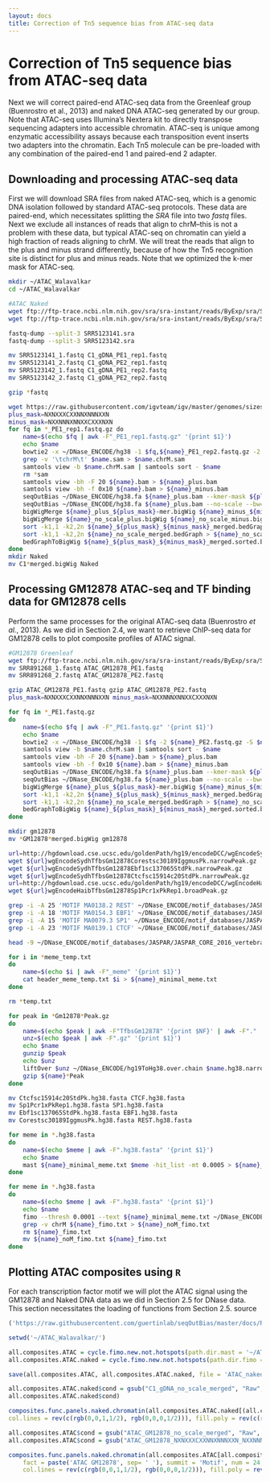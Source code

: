 ```yaml
---
layout: docs
title: Correction of Tn5 sequence bias from ATAC-seq data
---
```


# Correction of Tn5 sequence bias from ATAC-seq data

Next we will correct paired-end ATAC-seq data from the Greenleaf group (Buenrostro et al., 2013) and naked DNA ATAC-seq generated by our group. Note that ATAC-seq uses Illumina’s Nextera kit to directly transpose sequencing adapters into accessible chromatin. ATAC-seq is unique among enzymatic accessibility assays because each transposition event inserts two adapters into the chromatin. Each Tn5 molecule can be pre-loaded with any combination of the paired-end 1 and paired-end 2 adapter.

## Downloading and processing ATAC-seq data
First we will download SRA files from naked ATAC-seq, which is a genomic DNA isolation followed by standard ATAC-seq protocols. These data are paired-end, which necessitates splitting the *SRA* file into two *fastq* files. Next we exclude all instances of reads that align to chrM–this is not a problem with these data, but typical ATAC-seq on chromatin can yield a high fraction of reads aligning to chrM. We will treat the reads that align to the plus and minus strand differently, because of how the Tn5 recognition site is distinct for plus and minus reads. Note that we optimized the k-mer mask for ATAC-seq.

```bash
mkdir ~/ATAC_Walavalkar
cd ~/ATAC_Walavalkar

#ATAC Naked
wget ftp://ftp-trace.ncbi.nlm.nih.gov/sra/sra-instant/reads/ByExp/sra/SRX/SRX243/SRX2438155/SRR5123141/SRR5123141.sra
wget ftp://ftp-trace.ncbi.nlm.nih.gov/sra/sra-instant/reads/ByExp/sra/SRX/SRX243/SRX2438156/SRR5123142/SRR5123142.sra

fastq-dump --split-3 SRR5123141.sra
fastq-dump --split-3 SRR5123142.sra

mv SRR5123141_1.fastq C1_gDNA_PE1_rep1.fastq
mv SRR5123141_2.fastq C1_gDNA_PE2_rep1.fastq
mv SRR5123142_1.fastq C1_gDNA_PE1_rep2.fastq
mv SRR5123142_2.fastq C1_gDNA_PE2_rep2.fastq

gzip *fastq

wget https://raw.githubusercontent.com/igvteam/igv/master/genomes/sizes/hg38.chrom.sizes
plus_mask=NXNXXXCXXNNXNNNXXN
minus_mask=NXXNNNXNNXXCXXXNXN 
for fq in *_PE1_rep1.fastq.gz do
    name=$(echo $fq | awk -F"_PE1_rep1.fastq.gz" '{print $1}')
    echo $name
    bowtie2 -x ~/DNase_ENCODE/hg38 -1 $fq,${name}_PE1_rep2.fastq.gz -2 ${name}_PE2_rep1.fastq.gz,${name}_PE2_rep2.fastq.gz -S $name.sam
    grep -v '\tchrM\t' $name.sam > $name.chrM.sam
    samtools view -b $name.chrM.sam | samtools sort - $name
    rm *sam
    samtools view -bh -F 20 ${name}.bam > ${name}_plus.bam
    samtools view -bh -f 0x10 ${name}.bam > ${name}_minus.bam
    seqOutBias ~/DNase_ENCODE/hg38.fa ${name}_plus.bam --kmer-mask ${plus_mask} --bw=${name}_plus_${plus_mask}-mer.bigWig --shift-counts --read-size=75 seqOutBias ~/DNase_ENCODE/hg38.fa ${name}_minus.bam --kmer-mask ${minus_mask} --bw=${name}_minus_${minus_mask}-mer.bigWig --shift-counts --read-size=75 seqOutBias ~/DNase_ENCODE/hg38.fa ${name}_minus.bam --no-scale --bw=${name}_no_scale_minus.bigWig --shift-counts --read-size=75
    seqOutBias ~/DNase_ENCODE/hg38.fa ${name}_plus.bam --no-scale --bw=${name}_no_scale_plus.bigWig --shift-counts --read-size=75
    bigWigMerge ${name}_plus_${plus_mask}-mer.bigWig ${name}_minus_${minus_mask}-mer.bigWig ${name}_${plus_mask}_${minus_mask}_merged.bedGraph
    bigWigMerge ${name}_no_scale_plus.bigWig ${name}_no_scale_minus.bigWig ${name}_no_scale_merged.bedGraph
    sort -k1,1 -k2,2n ${name}_${plus_mask}_${minus_mask}_merged.bedGraph > ${name}_${plus_mask}_${minus_mask}_merged.sorted.bedGraph
    sort -k1,1 -k2,2n ${name}_no_scale_merged.bedGraph > ${name}_no_scale_merged.sorted.bedGraph
    bedGraphToBigWig ${name}_${plus_mask}_${minus_mask}_merged.sorted.bedGraph hg38.chrom.sizes ${name}_${plus_mask}_${minus_mask}_merged.bigWig bedGraphToBigWig ${name}_no_scale_merged.sorted.bedGraph hg38.chrom.sizes ${name}_no_scale_merged.bigWig
done
mkdir Naked
mv C1*merged.bigWig Naked
```

## Processing GM12878 ATAC-seq and TF binding data for GM12878 cells
Perform the same processes for the original ATAC-seq data (Buenrostro *et al.*, 2013). As we did in Section 2.4, we want to retrieve ChIP-seq data for GM12878 cells to plot composite profiles of ATAC signal.

```bash
#GM12878 Greenleaf
wget ftp://ftp-trace.ncbi.nlm.nih.gov/sra/sra-instant/reads/ByExp/sra/SRX/SRX298/SRX298000/SRR891268/SRR891268.sra fastq-dump --split-3 SRR891268.sra
mv SRR891268_1.fastq ATAC_GM12878_PE1.fastq
mv SRR891268_2.fastq ATAC_GM12878_PE2.fastq

gzip ATAC_GM12878_PE1.fastq gzip ATAC_GM12878_PE2.fastq
plus_mask=NXNXXXCXXNNXNNNXXN minus_mask=NXXNNNXNNXXCXXXNXN

for fq in *_PE1.fastq.gz
do
    name=$(echo $fq | awk -F"_PE1.fastq.gz" '{print $1}')
    echo $name
    bowtie2 -x ~/DNase_ENCODE/hg38 -1 $fq -2 ${name}_PE2.fastq.gz -S $name.sam grep -v '\tchrM\t' $name.sam > $name.chrM.sam
    samtools view -b $name.chrM.sam | samtools sort - $name
    samtools view -bh -F 20 ${name}.bam > ${name}_plus.bam
    samtools view -bh -f 0x10 ${name}.bam > ${name}_minus.bam
    seqOutBias ~/DNase_ENCODE/hg38.fa ${name}_plus.bam --kmer-mask ${plus_mask} --bw=${name}_plus_${plus_mask}-mer.bigWig --shift-counts --read-size=50 seqOutBias ~/DNase_ENCODE/hg38.fa ${name}_minus.bam --kmer-mask ${minus_mask} --bw=${name}_minus_${minus_mask}-mer.bigWig --shift-counts --read-size=50 seqOutBias ~/DNase_ENCODE/hg38.fa ${name}_minus.bam --no-scale --bw=${name}_no_scale_minus.bigWig --shift-counts --read-size=50
    seqOutBias ~/DNase_ENCODE/hg38.fa ${name}_plus.bam --no-scale --bw=${name}_no_scale_plus.bigWig --shift-counts --read-size=50
    bigWigMerge ${name}_plus_${plus_mask}-mer.bigWig ${name}_minus_${minus_mask}-mer.bigWig ${name}_${plus_mask}_${minus_mask}_merged.bedGraph bigWigMerge ${name}_no_scale_plus.bigWig ${name}_no_scale_minus.bigWig ${name}_no_scale_merged.bedGraph
    sort -k1,1 -k2,2n ${name}_${plus_mask}_${minus_mask}_merged.bedGraph > ${name}_${plus_mask}_${minus_mask}_merged.sorted.bedGraph
    sort -k1,1 -k2,2n ${name}_no_scale_merged.bedGraph > ${name}_no_scale_merged.sorted.bedGraph
    bedGraphToBigWig ${name}_${plus_mask}_${minus_mask}_merged.sorted.bedGraph hg38.chrom.sizes ${name}_${plus_mask}_${minus_mask}_merged.bigWig bedGraphToBigWig ${name}_no_scale_merged.sorted.bedGraph hg38.chrom.sizes ${name}_no_scale_merged.bigWig
done

mkdir gm12878
mv *GM12878*merged.bigWig gm12878

url=http://hgdownload.cse.ucsc.edu/goldenPath/hg19/encodeDCC/wgEncodeSydhTfbs/
wget ${url}wgEncodeSydhTfbsGm12878Corestsc30189IggmusPk.narrowPeak.gz
wget ${url}wgEncodeSydhTfbsGm12878Ebf1sc137065StdPk.narrowPeak.gz
wget ${url}wgEncodeSydhTfbsGm12878Ctcfsc15914c20StdPk.narrowPeak.gz 
url=http://hgdownload.cse.ucsc.edu/goldenPath/hg19/encodeDCC/wgEncodeHaibTfbs/
wget ${url}wgEncodeHaibTfbsGm12878Sp1Pcr1xPkRep1.broadPeak.gz

grep -i -A 25 'MOTIF MA0138.2 REST' ~/DNase_ENCODE/motif_databases/JASPAR/JASPAR_CORE_2016.meme > REST_meme_temp.txt
grep -i -A 18 'MOTIF MA0154.3 EBF1' ~/DNase_ENCODE/motif_databases/JASPAR/JASPAR_CORE_2016.meme > EBF1_meme_temp.txt
grep -i -A 15 'MOTIF MA0079.3 SP1' ~/DNase_ENCODE/motif_databases/JASPAR/JASPAR_CORE_2016.meme > SP1_meme_temp.txt
grep -i -A 23 'MOTIF MA0139.1 CTCF' ~/DNase_ENCODE/motif_databases/JASPAR/JASPAR_CORE_2016.meme > CTCF_meme_temp.txt

head -9 ~/DNase_ENCODE/motif_databases/JASPAR/JASPAR_CORE_2016_vertebrates.meme > header_meme_temp.txt

for i in *meme_temp.txt
do
    name=$(echo $i | awk -F"_meme" '{print $1}')
    cat header_meme_temp.txt $i > ${name}_minimal_meme.txt
done

rm *temp.txt

for peak in *Gm12878*Peak.gz
do
    name=$(echo $peak | awk -F"TfbsGm12878" '{print $NF}' | awk -F"." '{print $1}')
    unz=$(echo $peak | awk -F".gz" '{print $1}')
    echo $name
    gunzip $peak
    echo $unz
    liftOver $unz ~/DNase_ENCODE/hg19ToHg38.over.chain $name.hg38.narrowPeak $name.hg38.narrow.unmapped.txt -bedPlus=6 fastaFromBed -fi ~/DNase_ENCODE/hg38.fa -bed $name.hg38.narrowPeak -fo $name.hg38.fasta
    gzip ${name}*Peak
done

mv Ctcfsc15914c20StdPk.hg38.fasta CTCF.hg38.fasta
mv Sp1Pcr1xPkRep1.hg38.fasta SP1.hg38.fasta
mv Ebf1sc137065StdPk.hg38.fasta EBF1.hg38.fasta
mv Corestsc30189IggmusPk.hg38.fasta REST.hg38.fasta

for meme in *.hg38.fasta
do
    name=$(echo $meme | awk -F".hg38.fasta" '{print $1}')
    echo $name
    mast ${name}_minimal_meme.txt $meme -hit_list -mt 0.0005 > ${name}_mast.txt
done

for meme in *.hg38.fasta
do
    name=$(echo $meme | awk -F".hg38.fasta" '{print $1}')
    echo $name
    fimo --thresh 0.0001 --text ${name}_minimal_meme.txt ~/DNase_ENCODE/hg38.fa > ${name}_fimo.txt 
    grep -v chrM ${name}_fimo.txt > ${name}_noM_fimo.txt
    rm ${name}_fimo.txt
    mv ${name}_noM_fimo.txt ${name}_fimo.txt
done
```

## Plotting ATAC composites using `R`
For each transcription factor motif we will plot the ATAC signal using the GM12878 and Naked DNA data as we did in Section 2.5 for DNase data. This section necessitates the loading of functions from Section 2.5.
source
```r
('https://raw.githubusercontent.com/guertinlab/seqOutBias/master/docs/R/seqOutBias_functions.R')

setwd('~/ATAC_Walavalkar/')

all.composites.ATAC = cycle.fimo.new.not.hotspots(path.dir.mast = '~/ATAC_Walavalkar/', path.dir.bigWig = '/Users/guertinlab/ATAC_Walavalkar/gm12878/', window = 30, exp = 'GM12878_ATAC')
all.composites.ATAC.naked = cycle.fimo.new.not.hotspots(path.dir.fimo = '~/ATAC_Walavalkar/', path.dir.bigWig = '/Users/guertinlab/ATAC_Walavalkar/Naked/', window = 30, exp = 'Naked_ATAC')

save(all.composites.ATAC, all.composites.ATAC.naked, file = 'ATAC_naked_composites.Rdata')

all.composites.ATAC.naked$cond = gsub("C1_gDNA_no_scale_merged", "Raw", all.composites.ATAC.naked$cond) all.composites.ATAC.naked$cond = gsub("C1_gDNA_NXNXXXCXXNNXNNNXXN_NXXNNNXNNXXCXXXNXN_merged", "Corrected",
all.composites.ATAC.naked$cond)

composites.func.panels.naked.chromatin(all.composites.ATAC.naked[(all.composites.ATAC.naked$grp != 'CTCF'),], fact = paste('ATAC Naked', sep= ' '), summit = 'Motif', num = 24,
col.lines = rev(c(rgb(0,0,1,1/2), rgb(0,0,0,1/2))), fill.poly = rev(c(rgb(0,0,1,1/4), rgb(0,0,0,1/4))))

all.composites.ATAC$cond = gsub("ATAC_GM12878_no_scale_merged", "Raw", all.composites.ATAC$cond)
all.composites.ATAC$cond = gsub("ATAC_GM12878_NXNXXXCXXNNXNNNXXN_NXXNNNXNNXXCXXXNXN_merged", "Corrected", all.composites.ATAC$cond)

composites.func.panels.naked.chromatin(all.composites.ATAC[all.composites.ATAC$grp != 'CTCF',],
    fact = paste('ATAC GM12878', sep= ' '), summit = 'Motif', num = 24,
    col.lines = rev(c(rgb(0,0,1,1/2), rgb(0,0,0,1/2))), fill.poly = rev(c(rgb(0,0,1,1/4), rgb(0,0,0,1/4))))
```
